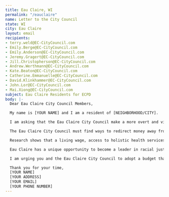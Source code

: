 ```yaml
---
title: Eau Claire, WI
permalink: "/eauclaire"
name: Letter to the City Council
state: WI
city: Eau Claire
layout: email
recipients:
- terry.weld@EC-CityCouncil.com
- Emily.Berge@EC-CityCouncil.com
- Emily.Anderson@EC-CityCouncil.com
- Jeremy.Gragert@EC-CityCouncil.com
- Jill.Christopherson@EC-CityCouncil.com
- Andrew.Werthmann@EC-CityCouncil.com
- Kate.Beaton@EC-CityCouncil.com
- Catherine.Emmanuelle@EC-CityCouncil.com
- David.Klinkhammer@EC-CityCouncil.com
- John.Lor@EC-CityCouncil.com
- Mai.Xiong@EC-CityCouncil.com
subject: Eau Claire Residents for ECPD
body: |-
  Dear Eau Claire City Council Members,

  My name is [YOUR NAME] and I am a resident of [NEIGHBORHOOD/CITY].

  I am asking that the Eau Claire City Council make a more overt and visible commitment to racial justice. The City of Eau Claire's inordinate investment in the Eau Claire Police Department (ECPD) comes at the expense of critical youth, education, and health services.

  The Eau Claire City Council must find ways to redirect money away from the Eau Claire Police Department’s overinflated budget and toward sectors that facilitate the dismantling of racial and class inequality.

  Research shows that a living wage, access to holistic health services and treatment, educational opportunity, and stable housing are far more successful at guaranteeing safety than police or prisons. As such, I demand more aggressive financial support be directed to those areas.

  Eau Claire has a unique opportunity to become a leader in racial justice, if we reallocate police funds to public education, homeless services, strong anti-poverty programs and city-wide anti-racist initiatives. I implore you to be a courageous leader at this time.

  I am urging you and the Eau Claire City Council to adopt a budget that defunds the police and funds non-violent, community-led health and safety strategies. Can I count on you to be a leader and put forth an anti-racist budget?

  Thank you for your time,
  [YOUR NAME]
  [YOUR ADDRESS]
  [YOUR EMAIL]
  [YOUR PHONE NUMBER]
---
```


